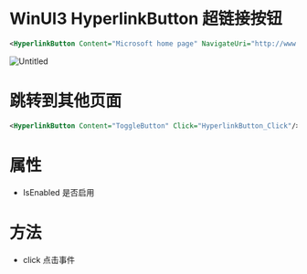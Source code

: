 # WinUI3 HyperlinkButton 超链接按钮

```xml
<HyperlinkButton Content="Microsoft home page" NavigateUri="http://www.microsoft.com" />
```

![Untitled](WinUI3%20HyperlinkButton%20%E8%B6%85%E9%93%BE%E6%8E%A5%E6%8C%89%E9%92%AE%209a54b93219a24b77b987dafe9f8cdf17/Untitled.png)

# 跳转到其他页面

```xml
<HyperlinkButton Content="ToggleButton" Click="HyperlinkButton_Click"/>
```

# 属性

- IsEnabled 是否启用

# 方法

- click 点击事件
